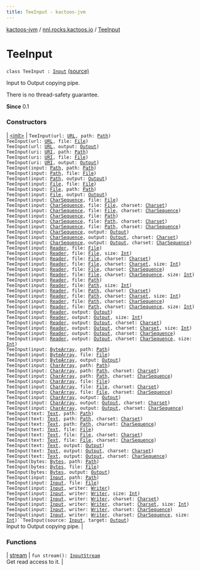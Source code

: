 ```yaml
---
title: TeeInput - kactoos-jvm
---
```


[kactoos-jvm](../../index.html) / [nnl.rocks.kactoos.io](../index.html) / [TeeInput](./index.html)

# TeeInput

`class TeeInput : `[`Input`](../../nnl.rocks.kactoos/-input/index.html) [(source)](https://github.com/neonailol/kactoos/blob/master/kactoos-jvm/src/main/kotlin/nnl/rocks/kactoos/io/TeeInput.kt#L28)

Input to Output copying pipe.

There is no thread-safety guarantee.

**Since**
0.1

### Constructors

| [&lt;init&gt;](-init-.html) | `TeeInput(url: `[`URL`](http://docs.oracle.com/javase/8/docs/api/java/net/URL.html)`, path: `[`Path`](http://docs.oracle.com/javase/8/docs/api/java/nio/file/Path.html)`)`<br>`TeeInput(url: `[`URL`](http://docs.oracle.com/javase/8/docs/api/java/net/URL.html)`, file: `[`File`](http://docs.oracle.com/javase/8/docs/api/java/io/File.html)`)`<br>`TeeInput(url: `[`URL`](http://docs.oracle.com/javase/8/docs/api/java/net/URL.html)`, output: `[`Output`](../../nnl.rocks.kactoos/-output/index.html)`)`<br>`TeeInput(uri: `[`URI`](http://docs.oracle.com/javase/8/docs/api/java/net/URI.html)`, path: `[`Path`](http://docs.oracle.com/javase/8/docs/api/java/nio/file/Path.html)`)`<br>`TeeInput(uri: `[`URI`](http://docs.oracle.com/javase/8/docs/api/java/net/URI.html)`, file: `[`File`](http://docs.oracle.com/javase/8/docs/api/java/io/File.html)`)`<br>`TeeInput(uri: `[`URI`](http://docs.oracle.com/javase/8/docs/api/java/net/URI.html)`, output: `[`Output`](../../nnl.rocks.kactoos/-output/index.html)`)`<br>`TeeInput(input: `[`Path`](http://docs.oracle.com/javase/8/docs/api/java/nio/file/Path.html)`, path: `[`Path`](http://docs.oracle.com/javase/8/docs/api/java/nio/file/Path.html)`)`<br>`TeeInput(input: `[`Path`](http://docs.oracle.com/javase/8/docs/api/java/nio/file/Path.html)`, file: `[`File`](http://docs.oracle.com/javase/8/docs/api/java/io/File.html)`)`<br>`TeeInput(input: `[`Path`](http://docs.oracle.com/javase/8/docs/api/java/nio/file/Path.html)`, output: `[`Output`](../../nnl.rocks.kactoos/-output/index.html)`)`<br>`TeeInput(input: `[`File`](http://docs.oracle.com/javase/8/docs/api/java/io/File.html)`, file: `[`File`](http://docs.oracle.com/javase/8/docs/api/java/io/File.html)`)`<br>`TeeInput(input: `[`File`](http://docs.oracle.com/javase/8/docs/api/java/io/File.html)`, path: `[`Path`](http://docs.oracle.com/javase/8/docs/api/java/nio/file/Path.html)`)`<br>`TeeInput(input: `[`File`](http://docs.oracle.com/javase/8/docs/api/java/io/File.html)`, output: `[`Output`](../../nnl.rocks.kactoos/-output/index.html)`)`<br>`TeeInput(input: `[`CharSequence`](https://kotlinlang.org/api/latest/jvm/stdlib/kotlin/-char-sequence/index.html)`, file: `[`File`](http://docs.oracle.com/javase/8/docs/api/java/io/File.html)`)`<br>`TeeInput(input: `[`CharSequence`](https://kotlinlang.org/api/latest/jvm/stdlib/kotlin/-char-sequence/index.html)`, file: `[`File`](http://docs.oracle.com/javase/8/docs/api/java/io/File.html)`, charset: `[`Charset`](http://docs.oracle.com/javase/8/docs/api/java/nio/charset/Charset.html)`)`<br>`TeeInput(input: `[`CharSequence`](https://kotlinlang.org/api/latest/jvm/stdlib/kotlin/-char-sequence/index.html)`, file: `[`File`](http://docs.oracle.com/javase/8/docs/api/java/io/File.html)`, charset: `[`CharSequence`](https://kotlinlang.org/api/latest/jvm/stdlib/kotlin/-char-sequence/index.html)`)`<br>`TeeInput(input: `[`CharSequence`](https://kotlinlang.org/api/latest/jvm/stdlib/kotlin/-char-sequence/index.html)`, file: `[`Path`](http://docs.oracle.com/javase/8/docs/api/java/nio/file/Path.html)`)`<br>`TeeInput(input: `[`CharSequence`](https://kotlinlang.org/api/latest/jvm/stdlib/kotlin/-char-sequence/index.html)`, file: `[`Path`](http://docs.oracle.com/javase/8/docs/api/java/nio/file/Path.html)`, charset: `[`Charset`](http://docs.oracle.com/javase/8/docs/api/java/nio/charset/Charset.html)`)`<br>`TeeInput(input: `[`CharSequence`](https://kotlinlang.org/api/latest/jvm/stdlib/kotlin/-char-sequence/index.html)`, file: `[`Path`](http://docs.oracle.com/javase/8/docs/api/java/nio/file/Path.html)`, charset: `[`CharSequence`](https://kotlinlang.org/api/latest/jvm/stdlib/kotlin/-char-sequence/index.html)`)`<br>`TeeInput(input: `[`CharSequence`](https://kotlinlang.org/api/latest/jvm/stdlib/kotlin/-char-sequence/index.html)`, output: `[`Output`](../../nnl.rocks.kactoos/-output/index.html)`)`<br>`TeeInput(input: `[`CharSequence`](https://kotlinlang.org/api/latest/jvm/stdlib/kotlin/-char-sequence/index.html)`, output: `[`Output`](../../nnl.rocks.kactoos/-output/index.html)`, charset: `[`Charset`](http://docs.oracle.com/javase/8/docs/api/java/nio/charset/Charset.html)`)`<br>`TeeInput(input: `[`CharSequence`](https://kotlinlang.org/api/latest/jvm/stdlib/kotlin/-char-sequence/index.html)`, output: `[`Output`](../../nnl.rocks.kactoos/-output/index.html)`, charset: `[`CharSequence`](https://kotlinlang.org/api/latest/jvm/stdlib/kotlin/-char-sequence/index.html)`)`<br>`TeeInput(input: `[`Reader`](http://docs.oracle.com/javase/8/docs/api/java/io/Reader.html)`, file: `[`File`](http://docs.oracle.com/javase/8/docs/api/java/io/File.html)`)`<br>`TeeInput(input: `[`Reader`](http://docs.oracle.com/javase/8/docs/api/java/io/Reader.html)`, file: `[`File`](http://docs.oracle.com/javase/8/docs/api/java/io/File.html)`, size: `[`Int`](https://kotlinlang.org/api/latest/jvm/stdlib/kotlin/-int/index.html)`)`<br>`TeeInput(input: `[`Reader`](http://docs.oracle.com/javase/8/docs/api/java/io/Reader.html)`, file: `[`File`](http://docs.oracle.com/javase/8/docs/api/java/io/File.html)`, charset: `[`Charset`](http://docs.oracle.com/javase/8/docs/api/java/nio/charset/Charset.html)`)`<br>`TeeInput(input: `[`Reader`](http://docs.oracle.com/javase/8/docs/api/java/io/Reader.html)`, file: `[`File`](http://docs.oracle.com/javase/8/docs/api/java/io/File.html)`, charset: `[`Charset`](http://docs.oracle.com/javase/8/docs/api/java/nio/charset/Charset.html)`, size: `[`Int`](https://kotlinlang.org/api/latest/jvm/stdlib/kotlin/-int/index.html)`)`<br>`TeeInput(input: `[`Reader`](http://docs.oracle.com/javase/8/docs/api/java/io/Reader.html)`, file: `[`File`](http://docs.oracle.com/javase/8/docs/api/java/io/File.html)`, charset: `[`CharSequence`](https://kotlinlang.org/api/latest/jvm/stdlib/kotlin/-char-sequence/index.html)`)`<br>`TeeInput(input: `[`Reader`](http://docs.oracle.com/javase/8/docs/api/java/io/Reader.html)`, file: `[`File`](http://docs.oracle.com/javase/8/docs/api/java/io/File.html)`, charset: `[`CharSequence`](https://kotlinlang.org/api/latest/jvm/stdlib/kotlin/-char-sequence/index.html)`, size: `[`Int`](https://kotlinlang.org/api/latest/jvm/stdlib/kotlin/-int/index.html)`)`<br>`TeeInput(input: `[`Reader`](http://docs.oracle.com/javase/8/docs/api/java/io/Reader.html)`, file: `[`Path`](http://docs.oracle.com/javase/8/docs/api/java/nio/file/Path.html)`)`<br>`TeeInput(input: `[`Reader`](http://docs.oracle.com/javase/8/docs/api/java/io/Reader.html)`, file: `[`Path`](http://docs.oracle.com/javase/8/docs/api/java/nio/file/Path.html)`, size: `[`Int`](https://kotlinlang.org/api/latest/jvm/stdlib/kotlin/-int/index.html)`)`<br>`TeeInput(input: `[`Reader`](http://docs.oracle.com/javase/8/docs/api/java/io/Reader.html)`, file: `[`Path`](http://docs.oracle.com/javase/8/docs/api/java/nio/file/Path.html)`, charset: `[`Charset`](http://docs.oracle.com/javase/8/docs/api/java/nio/charset/Charset.html)`)`<br>`TeeInput(input: `[`Reader`](http://docs.oracle.com/javase/8/docs/api/java/io/Reader.html)`, file: `[`Path`](http://docs.oracle.com/javase/8/docs/api/java/nio/file/Path.html)`, charset: `[`Charset`](http://docs.oracle.com/javase/8/docs/api/java/nio/charset/Charset.html)`, size: `[`Int`](https://kotlinlang.org/api/latest/jvm/stdlib/kotlin/-int/index.html)`)`<br>`TeeInput(input: `[`Reader`](http://docs.oracle.com/javase/8/docs/api/java/io/Reader.html)`, file: `[`Path`](http://docs.oracle.com/javase/8/docs/api/java/nio/file/Path.html)`, charset: `[`CharSequence`](https://kotlinlang.org/api/latest/jvm/stdlib/kotlin/-char-sequence/index.html)`)`<br>`TeeInput(input: `[`Reader`](http://docs.oracle.com/javase/8/docs/api/java/io/Reader.html)`, file: `[`Path`](http://docs.oracle.com/javase/8/docs/api/java/nio/file/Path.html)`, charset: `[`CharSequence`](https://kotlinlang.org/api/latest/jvm/stdlib/kotlin/-char-sequence/index.html)`, size: `[`Int`](https://kotlinlang.org/api/latest/jvm/stdlib/kotlin/-int/index.html)`)`<br>`TeeInput(input: `[`Reader`](http://docs.oracle.com/javase/8/docs/api/java/io/Reader.html)`, output: `[`Output`](../../nnl.rocks.kactoos/-output/index.html)`)`<br>`TeeInput(input: `[`Reader`](http://docs.oracle.com/javase/8/docs/api/java/io/Reader.html)`, output: `[`Output`](../../nnl.rocks.kactoos/-output/index.html)`, size: `[`Int`](https://kotlinlang.org/api/latest/jvm/stdlib/kotlin/-int/index.html)`)`<br>`TeeInput(input: `[`Reader`](http://docs.oracle.com/javase/8/docs/api/java/io/Reader.html)`, output: `[`Output`](../../nnl.rocks.kactoos/-output/index.html)`, charset: `[`Charset`](http://docs.oracle.com/javase/8/docs/api/java/nio/charset/Charset.html)`)`<br>`TeeInput(input: `[`Reader`](http://docs.oracle.com/javase/8/docs/api/java/io/Reader.html)`, output: `[`Output`](../../nnl.rocks.kactoos/-output/index.html)`, charset: `[`Charset`](http://docs.oracle.com/javase/8/docs/api/java/nio/charset/Charset.html)`, size: `[`Int`](https://kotlinlang.org/api/latest/jvm/stdlib/kotlin/-int/index.html)`)`<br>`TeeInput(input: `[`Reader`](http://docs.oracle.com/javase/8/docs/api/java/io/Reader.html)`, output: `[`Output`](../../nnl.rocks.kactoos/-output/index.html)`, charset: `[`CharSequence`](https://kotlinlang.org/api/latest/jvm/stdlib/kotlin/-char-sequence/index.html)`)`<br>`TeeInput(input: `[`Reader`](http://docs.oracle.com/javase/8/docs/api/java/io/Reader.html)`, output: `[`Output`](../../nnl.rocks.kactoos/-output/index.html)`, charset: `[`CharSequence`](https://kotlinlang.org/api/latest/jvm/stdlib/kotlin/-char-sequence/index.html)`, size: `[`Int`](https://kotlinlang.org/api/latest/jvm/stdlib/kotlin/-int/index.html)`)`<br>`TeeInput(input: `[`ByteArray`](https://kotlinlang.org/api/latest/jvm/stdlib/kotlin/-byte-array/index.html)`, path: `[`Path`](http://docs.oracle.com/javase/8/docs/api/java/nio/file/Path.html)`)`<br>`TeeInput(input: `[`ByteArray`](https://kotlinlang.org/api/latest/jvm/stdlib/kotlin/-byte-array/index.html)`, file: `[`File`](http://docs.oracle.com/javase/8/docs/api/java/io/File.html)`)`<br>`TeeInput(input: `[`ByteArray`](https://kotlinlang.org/api/latest/jvm/stdlib/kotlin/-byte-array/index.html)`, output: `[`Output`](../../nnl.rocks.kactoos/-output/index.html)`)`<br>`TeeInput(input: `[`CharArray`](https://kotlinlang.org/api/latest/jvm/stdlib/kotlin/-char-array/index.html)`, path: `[`Path`](http://docs.oracle.com/javase/8/docs/api/java/nio/file/Path.html)`)`<br>`TeeInput(input: `[`CharArray`](https://kotlinlang.org/api/latest/jvm/stdlib/kotlin/-char-array/index.html)`, path: `[`Path`](http://docs.oracle.com/javase/8/docs/api/java/nio/file/Path.html)`, charset: `[`Charset`](http://docs.oracle.com/javase/8/docs/api/java/nio/charset/Charset.html)`)`<br>`TeeInput(input: `[`CharArray`](https://kotlinlang.org/api/latest/jvm/stdlib/kotlin/-char-array/index.html)`, path: `[`Path`](http://docs.oracle.com/javase/8/docs/api/java/nio/file/Path.html)`, charset: `[`CharSequence`](https://kotlinlang.org/api/latest/jvm/stdlib/kotlin/-char-sequence/index.html)`)`<br>`TeeInput(input: `[`CharArray`](https://kotlinlang.org/api/latest/jvm/stdlib/kotlin/-char-array/index.html)`, file: `[`File`](http://docs.oracle.com/javase/8/docs/api/java/io/File.html)`)`<br>`TeeInput(input: `[`CharArray`](https://kotlinlang.org/api/latest/jvm/stdlib/kotlin/-char-array/index.html)`, file: `[`File`](http://docs.oracle.com/javase/8/docs/api/java/io/File.html)`, charset: `[`Charset`](http://docs.oracle.com/javase/8/docs/api/java/nio/charset/Charset.html)`)`<br>`TeeInput(input: `[`CharArray`](https://kotlinlang.org/api/latest/jvm/stdlib/kotlin/-char-array/index.html)`, file: `[`File`](http://docs.oracle.com/javase/8/docs/api/java/io/File.html)`, charset: `[`CharSequence`](https://kotlinlang.org/api/latest/jvm/stdlib/kotlin/-char-sequence/index.html)`)`<br>`TeeInput(input: `[`CharArray`](https://kotlinlang.org/api/latest/jvm/stdlib/kotlin/-char-array/index.html)`, output: `[`Output`](../../nnl.rocks.kactoos/-output/index.html)`)`<br>`TeeInput(input: `[`CharArray`](https://kotlinlang.org/api/latest/jvm/stdlib/kotlin/-char-array/index.html)`, output: `[`Output`](../../nnl.rocks.kactoos/-output/index.html)`, charset: `[`Charset`](http://docs.oracle.com/javase/8/docs/api/java/nio/charset/Charset.html)`)`<br>`TeeInput(input: `[`CharArray`](https://kotlinlang.org/api/latest/jvm/stdlib/kotlin/-char-array/index.html)`, output: `[`Output`](../../nnl.rocks.kactoos/-output/index.html)`, charset: `[`CharSequence`](https://kotlinlang.org/api/latest/jvm/stdlib/kotlin/-char-sequence/index.html)`)`<br>`TeeInput(text: `[`Text`](../../nnl.rocks.kactoos/-text/index.html)`, path: `[`Path`](http://docs.oracle.com/javase/8/docs/api/java/nio/file/Path.html)`)`<br>`TeeInput(text: `[`Text`](../../nnl.rocks.kactoos/-text/index.html)`, path: `[`Path`](http://docs.oracle.com/javase/8/docs/api/java/nio/file/Path.html)`, charset: `[`Charset`](http://docs.oracle.com/javase/8/docs/api/java/nio/charset/Charset.html)`)`<br>`TeeInput(text: `[`Text`](../../nnl.rocks.kactoos/-text/index.html)`, path: `[`Path`](http://docs.oracle.com/javase/8/docs/api/java/nio/file/Path.html)`, charset: `[`CharSequence`](https://kotlinlang.org/api/latest/jvm/stdlib/kotlin/-char-sequence/index.html)`)`<br>`TeeInput(text: `[`Text`](../../nnl.rocks.kactoos/-text/index.html)`, file: `[`File`](http://docs.oracle.com/javase/8/docs/api/java/io/File.html)`)`<br>`TeeInput(text: `[`Text`](../../nnl.rocks.kactoos/-text/index.html)`, file: `[`File`](http://docs.oracle.com/javase/8/docs/api/java/io/File.html)`, charset: `[`Charset`](http://docs.oracle.com/javase/8/docs/api/java/nio/charset/Charset.html)`)`<br>`TeeInput(text: `[`Text`](../../nnl.rocks.kactoos/-text/index.html)`, file: `[`File`](http://docs.oracle.com/javase/8/docs/api/java/io/File.html)`, charset: `[`CharSequence`](https://kotlinlang.org/api/latest/jvm/stdlib/kotlin/-char-sequence/index.html)`)`<br>`TeeInput(text: `[`Text`](../../nnl.rocks.kactoos/-text/index.html)`, output: `[`Output`](../../nnl.rocks.kactoos/-output/index.html)`)`<br>`TeeInput(text: `[`Text`](../../nnl.rocks.kactoos/-text/index.html)`, output: `[`Output`](../../nnl.rocks.kactoos/-output/index.html)`, charset: `[`Charset`](http://docs.oracle.com/javase/8/docs/api/java/nio/charset/Charset.html)`)`<br>`TeeInput(text: `[`Text`](../../nnl.rocks.kactoos/-text/index.html)`, output: `[`Output`](../../nnl.rocks.kactoos/-output/index.html)`, charset: `[`CharSequence`](https://kotlinlang.org/api/latest/jvm/stdlib/kotlin/-char-sequence/index.html)`)`<br>`TeeInput(bytes: `[`Bytes`](../../nnl.rocks.kactoos/-bytes/index.html)`, path: `[`Path`](http://docs.oracle.com/javase/8/docs/api/java/nio/file/Path.html)`)`<br>`TeeInput(bytes: `[`Bytes`](../../nnl.rocks.kactoos/-bytes/index.html)`, file: `[`File`](http://docs.oracle.com/javase/8/docs/api/java/io/File.html)`)`<br>`TeeInput(bytes: `[`Bytes`](../../nnl.rocks.kactoos/-bytes/index.html)`, output: `[`Output`](../../nnl.rocks.kactoos/-output/index.html)`)`<br>`TeeInput(input: `[`Input`](../../nnl.rocks.kactoos/-input/index.html)`, path: `[`Path`](http://docs.oracle.com/javase/8/docs/api/java/nio/file/Path.html)`)`<br>`TeeInput(input: `[`Input`](../../nnl.rocks.kactoos/-input/index.html)`, file: `[`File`](http://docs.oracle.com/javase/8/docs/api/java/io/File.html)`)`<br>`TeeInput(input: `[`Input`](../../nnl.rocks.kactoos/-input/index.html)`, writer: `[`Writer`](http://docs.oracle.com/javase/8/docs/api/java/io/Writer.html)`)`<br>`TeeInput(input: `[`Input`](../../nnl.rocks.kactoos/-input/index.html)`, writer: `[`Writer`](http://docs.oracle.com/javase/8/docs/api/java/io/Writer.html)`, size: `[`Int`](https://kotlinlang.org/api/latest/jvm/stdlib/kotlin/-int/index.html)`)`<br>`TeeInput(input: `[`Input`](../../nnl.rocks.kactoos/-input/index.html)`, writer: `[`Writer`](http://docs.oracle.com/javase/8/docs/api/java/io/Writer.html)`, charset: `[`Charset`](http://docs.oracle.com/javase/8/docs/api/java/nio/charset/Charset.html)`)`<br>`TeeInput(input: `[`Input`](../../nnl.rocks.kactoos/-input/index.html)`, writer: `[`Writer`](http://docs.oracle.com/javase/8/docs/api/java/io/Writer.html)`, charset: `[`Charset`](http://docs.oracle.com/javase/8/docs/api/java/nio/charset/Charset.html)`, size: `[`Int`](https://kotlinlang.org/api/latest/jvm/stdlib/kotlin/-int/index.html)`)`<br>`TeeInput(input: `[`Input`](../../nnl.rocks.kactoos/-input/index.html)`, writer: `[`Writer`](http://docs.oracle.com/javase/8/docs/api/java/io/Writer.html)`, charset: `[`CharSequence`](https://kotlinlang.org/api/latest/jvm/stdlib/kotlin/-char-sequence/index.html)`)`<br>`TeeInput(input: `[`Input`](../../nnl.rocks.kactoos/-input/index.html)`, writer: `[`Writer`](http://docs.oracle.com/javase/8/docs/api/java/io/Writer.html)`, charset: `[`CharSequence`](https://kotlinlang.org/api/latest/jvm/stdlib/kotlin/-char-sequence/index.html)`, size: `[`Int`](https://kotlinlang.org/api/latest/jvm/stdlib/kotlin/-int/index.html)`)``TeeInput(source: `[`Input`](../../nnl.rocks.kactoos/-input/index.html)`, target: `[`Output`](../../nnl.rocks.kactoos/-output/index.html)`)`<br>Input to Output copying pipe. |

### Functions

| [stream](stream.html) | `fun stream(): `[`InputStream`](http://docs.oracle.com/javase/8/docs/api/java/io/InputStream.html)<br>Get read access to it. |

